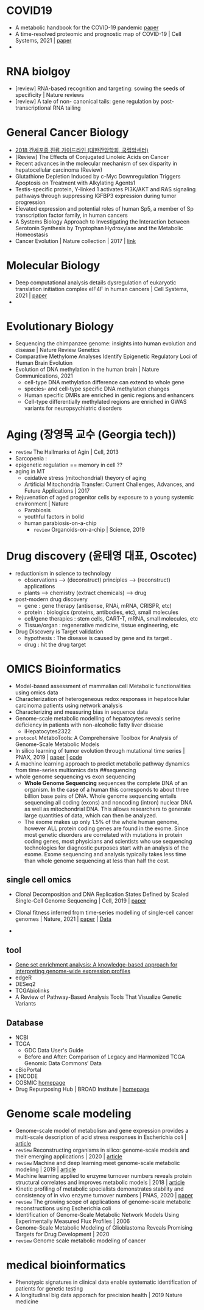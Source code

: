 # COVID19
- A metabolic handbook for the COVID-19 pandemic [paper](https://www.nature.com/articles/s42255-020-0237-2)
- A time-resolved proteomic and prognostic map of COVID-19 | Cell Systems, 2021 | [paper](https://www.cell.com/cell-systems/fulltext/S2405-4712(21)00160-5)
- 
# RNA biolgoy
- [review] RNA-based recognition and targeting: sowing the seeds of specificity | Nature reviews
- [review] A tale of non- canonical tails: gene regulation by post-transcriptional RNA tailing

# General Cancer Biology
- [2018 간세포종 진료 가이드라인 (대한간암학회, 국립암센터)](https://m.gastrokorea.org/bbs/index.php?code=guide&mode=view&number=1410&)  
- [Review] The Effects of Conjugated Linoleic Acids on Cancer
- Recent advances in the molecular mechanism of sex disparity in hepatocellular carcinoma (Review)
- Glutathione Depletion Induced by c-Myc Downregulation Triggers Apoptosis on Treatment with Alkylating Agents1
- Testis-specific protein, Y-linked 1 activates PI3K/AKT and RAS signaling pathways through suppressing IGFBP3 expression during tumor progression
- Elevated expression and potential roles of human Sp5, a member of Sp transcription factor family, in human cancers
- A Systems Biology Approach to Investigating the Interaction between Serotonin Synthesis by Tryptophan Hydroxylase and the Metabolic Homeostasis
- Cancer Evolution | Nature collection | 2017 | [link](https://www.nature.com/collections/yhyydzgkfk)   

# Molecular Biology
- Deep computational analysis details dysregulation of eukaryotic translation initiation complex eIF4F in human cancers | Cell Systems, 2021 | [paper](https://www.sciencedirect.com/science/article/abs/pii/S2405471221002520?via%3Dihub)
- 

# Evolutionary Biology
- Sequencing the chimpanzee genome: insights into human evolution and disease | Nature Review Genetics
- Comparative Methylome Analyses Identify Epigenetic Regulatory Loci of Human Brain Evolution 
- Evolution of DNA methylation in the human brain | Nature Communications, 2021
  - cell-type DNA methylation difference can extend to whole gene
  - species- and cell-type specific DNA methylation changes
  - Human specific DMRs are enriched in genic regions and enhancers
  - Cell-type differentially methylated regions are enriched in GWAS variants for neuropsychiatric disorders

# Aging (장영목 교수 (Georgia tech))
- `review` The Hallmarks of Agin | Cell, 2013
- Sarcopenia : 
- epigenetic regulation == memory in cell ??
- aging in MT
  - oxidative stress (mitochondrial) theyory of aging
  - Artificial Mitochondria Transfer: Current Challenges, Advances, and Future Applications | 2017
- Rejuvenation of aged progenitor cells by exposure to a young systemic environment | Nature
  - Parabiosis
  - youthful factors in bolld
  - human parabiosis-on-a-chip
    - `review` Organoids-on-a-chip | Science, 2019

# Drug discovery (윤태영 대표, Oscotec)
- reductionism in science to technology
  - observations --> (deconstruct) principles --> (reconstruct) applications
  - plants --> chemistry (extract chemicals) --> drug
- post-modern drug discovery
  - gene : gene therapy (antisense, RNAi, mRNA, CRISPR, etc)
  - protein : biologics (proteins, antibodies, etc), small molecules
  - cell/gene therapies : stem cells, CART-T, mRNA, small molecules, etc
  - Tissue/organ : regenerative medicine, tissue engineering, etc
- Drug Discovery is Target validation
  - hypothesis : The disease is caused by gene and its target .
  - drug :  hit the drug target

# OMICS Bioinformatics
- Model-based assessment of mammalian cell Metabolic functionalities using omics data   
- Characterization of heterogeneous redox responses in hepatocellular carcinoma patients using network analysis   
- Characterizing and measuring bias in sequence data
- Genome-scale metabolic modelling of hepatocytes reveals serine deficiency in patients with non-alcoholic fatty liver disease
  - iHepatocytes2322
- `protocol` MetaboTools: A Comprehensive Toolbox for Analysis of Genome-Scale Metabolic Models
- In silico learning of tumor evolution through mutational time series | PNAX, 2019 | [paper](https://www.pnas.org/content/116/19/9501) | [code](https://github.com/noamaus/LSTM-Mutational-series)
- A machine learning approach to predict metabolic pathway dynamics from time-series multiomics data
##sequencing
- whole genome sequencing vs exon sequencing
  - **Whole Genome Sequencing** sequences the complete DNA of an organism. In the case of a human this corresponds to about three billion base pairs of DNA. Whole genome sequencing entails sequencing all coding (exons) and noncoding (intron) nuclear DNA as well as mitochondrial DNA. This allows researchers to generate large quantities of data, which can then be analyzed.
  - The exome makes up only 1.5% of the whole human genome, however ALL protein coding genes are found in the exome. Since most genetic disorders are correlated with mutations in protein coding genes, most physicians and scientists who use sequencing technologies for diagnostic purposes start with an analysis of the exome. Exome sequencing and analysis typically takes less time than whole genome sequencing at less than half the cost. 
## single cell omics
- Clonal Decomposition and DNA Replication States Defined by Scaled Single-Cell Genome Sequencing | Cell, 2019 | [paper](https://www.sciencedirect.com/science/article/pii/S0092867419311766)
- Clonal fitness inferred from time-series modelling of single-cell cancer genomes | Nature, 2021 | [paper](https://www.nature.com/articles/s41586-021-03648-3#data-availability) | [Data](https://ega-archive.org/studies/EGAS00001004448)

- 
## tool
- [Gene set enrichment analysis: A knowledge-based approach for interpreting genome-wide expression profiles](https://www.pnas.org/content/102/43/15545)   
- edgeR   
- DESeq2   
- TCGAbiolinks   
- A Review of Pathway-Based Analysis Tools That Visualize Genetic Variants   
## Database
- NCBI
- TCGA
  - GDC Data User's Guide
  - Before and After: Comparison of Legacy and Harmonized TCGA Genomic Data Commons’ Data
- cBioPortal
- ENCODE
- COSMIC [homepage](https://cancer.sanger.ac.uk/cosmic)
- Drug Repurposing Hub | BROAD Institute | [homepage](https://clue.io/repurposing)




# Genome scale modeling
- Genome-scale model of metabolism and gene expression provides a multi-scale description of acid stress responses in Escherichia coli | [article](https://journals.plos.org/ploscompbiol/article?id=10.1371/journal.pcbi.1007525)
- `review` Reconstructing organisms in silico: genome-scale models and their emerging applications | 2020 | [article](https://www.nature.com/articles/s41579-020-00440-4#Abs1) 
- `review` Machine and deep learning meet genome-scale metabolic modeling | 2019 | [article](https://journals.plos.org/ploscompbiol/article?id=10.1371/journal.pcbi.1007084)
- Machine learning applied to enzyme turnover numbers reveals protein structural correlates and improves metabolic models | 2018 | [article](https://www.nature.com/articles/s41467-018-07652-6)   
- Kinetic profiling of metabolic specialists demonstrates stability and consistency of in vivo enzyme turnover numbers | PNAS, 2020 | [paper](https://www.pnas.org/content/pnas/117/37/23182.full.pdf?__cf_chl_jschl_tk__=pmd_62a42b6683aa59e3ba029d62943066c076542a4b-1628229665-0-gqNtZGzNAfijcnBszQkO)   
- `review` The growing scope of applications of genome-scale metabolic reconstructions using Escherichia coli
- Identification of Genome-Scale Metabolic Network Models Using Experimentally Measured Flux Profiles | 2006
- Genome-Scale Metabolic Modeling of Glioblastoma Reveals Promising Targets for Drug Development | 2020
- `review` Genome scale metabolic modeling of cancer

# medical bioinformatics
- Phenotypic signatures in clinical data enable systematic identification of patients for genetic testing
- A longitudinal big data apporach for precision health | 2019 Nature medicine
